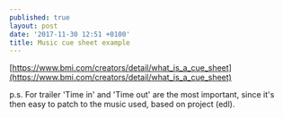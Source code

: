 ```yaml
---
published: true
layout: post
date: '2017-11-30 12:51 +0100'
title: Music cue sheet example
---
```

[https://www.bmi.com/creators/detail/what_is_a_cue_sheet](https://www.bmi.com/creators/detail/what_is_a_cue_sheet)

p.s. For trailer 'Time in' and 'Time out' are the most important, since it's then easy to patch to the music used, based on project (edl).
